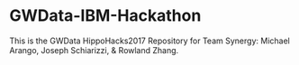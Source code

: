 # GWData-IBM-Hackathon
This is the GWData HippoHacks2017 Repository for Team Synergy: Michael Arango, Joseph Schiarizzi, &amp; Rowland Zhang. 
